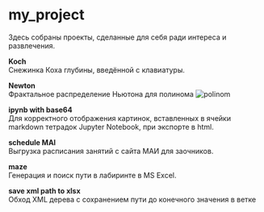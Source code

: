 # my_project
Здесь собраны проекты, сделанные для себя ради интереса и развлечения.

**Koch**  
Снежинка Коха глубины, введённой с клавиатуры.

**Newton**  
Фрактальное распределение Ньютона для полинома ![polinom](https://render.githubusercontent.com/render/math?math=x^{6}%20-%201%20=%200)

**ipynb with base64**  
Для корректного отображения картинок, вставленных в ячейки markdown тетрадок Jupyter Notebook, при экспорте в html.

**schedule MAI**  
Выгрузка расписания занятий с сайта МАИ для заочников.

**maze**  
Генерация и поиск пути в лабиринте в MS Excel.

**save xml path to xlsx**  
Обход XML дерева с сохранением пути до конечного значения в ветке
